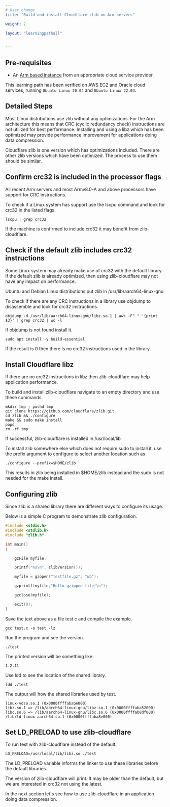 ```yaml
---
# User change
title: "Build and install Cloudflare zlib on Arm servers"

weight: 2

layout: "learningpathall"


---
```



## Pre-requisites

* An [Arm based instance](/cloud/providers) from an appropriate cloud service provider.

This learning path has been verified on AWS EC2 and Oracle cloud services, running `Ubuntu Linux 20.04` and `Ubuntu Linux 22.04`.

## Detailed Steps

Most Linux distributions use zlib without any optimizations. For the Arm architecture this means that CRC (cyclic redundancy check) instructions are not utilized for best performance. Installing and using a libz which has been optimized may provide performance improvement for applications doing data compression. 

Cloudflare zlib is one version which has optimizations included. There are other zlib versions which have been optimized. The process to use them should be similar.

## Confirm crc32 is included in the processor flags

All recent Arm servers and most Armv8.0-A and above processors have support for CRC instructions. 

To check if a Linux system has support use the lscpu command and look for crc32 in the listed flags.
```console
lscpu | grep crc32
```

If the machine is confirmed to include crc32 it may benefit from zlib-cloudflare. 

## Check if the default zlib includes crc32 instructions

Some Linux system may already make use of crc32 with the default library. If the default zlib is already optimized, then using zlib-cloudflare may not have any impact on performance. 

Ubuntu and Debian Linux distributions put zlib in /usr/lib/aarch64-linux-gnu

To check if there are any CRC instructions in a library use objdump to disassemble and look for crc32 instructions. 

```console
objdump -d /usr/lib/aarch64-linux-gnu/libz.so.1 | awk -F" " '{print $3}' | grep crc32 | wc -l
```

If objdump is not found install it. 

```console
sudo apt install -y build-essential
```

If the result is 0 then there is no crc32 instructions used in the library. 

## Install Cloudflare libz

If there are no crc32 instrucitons in libz then zlib-cloudflare may help application performance. 

To build and install zlib-cloudflare navigate to an empty directory and use these commands.

```console
mkdir tmp ; pushd tmp
git clone https://github.com/cloudflare/zlib.git
cd zlib && ./configure 
make && sudo make install
popd
rm -rf tmp
```

If successful, zlib-cloudflare is installed in /usr/local/lib

To install zlib somewhere else which does not require sudo to install it, use the prefix argument to configure to select another location such as 
```console
./configure --prefix=$HOME/zlib
```
This results in zlib being installed in $HOME/zlib instead and the sudo is not needed for the make install.

## Configuring zlib

Since zlib is a shared library there are different ways to configure its usage. 

Below is a simple C program to demonstrate zlib configuration.

```C
#include <stdio.h>
#include <stdlib.h>
#include "zlib.h"

int main()
{

    gzFile myfile;

    printf("%s\n", zlibVersion());

    myfile = gzopen("testfile.gz", "wb");

    gzprintf(myfile,"Hello gzipped file!\n");

    gzclose(myfile);

    exit(0);
}
```

Save the text above as a file test.c and compile the example.

```console
gcc test.c -o test -lz
```

Run the program and see the version.

```console
./test
```

The printed version will be something like:
```console
1.2.11
```

Use ldd to see the location of the shared library.
```console
ldd ./test
```

The output will how the shared libraries used by test.
```console
linux-vdso.so.1 (0x0000ffffababe000)
libz.so.1 => /lib/aarch64-linux-gnu/libz.so.1 (0x0000ffffaba52000)
libc.so.6 => /lib/aarch64-linux-gnu/libc.so.6 (0x0000ffffab8df000)
/lib/ld-linux-aarch64.so.1 (0x0000ffffaba8e000)
```

## Set LD_PRELOAD to use zlib-cloudflare

To run test with zlib-cloudflare instead of the default.

```console
LD_PRELOAD=/usr/local/lib/libz.so ./test
```

The LD_PRELOAD variable informs the linker to use these libraries before the default libraries. 

The version of zlib-cloudflare will print. It may be older than the default, but we are interested in crc32 not using the latest.

In the next section let's see how to use zlib-cloudflare in an application doing data compression. 


